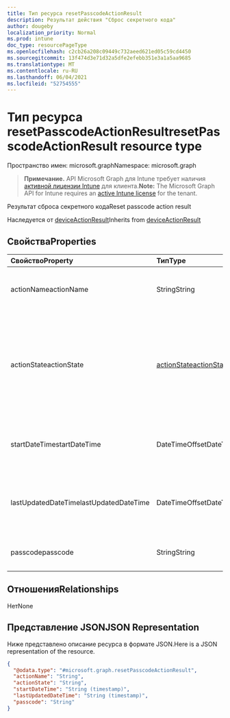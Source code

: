 ```yaml
---
title: Тип ресурса resetPasscodeActionResult
description: Результат действия "Сброс секретного кода"
author: dougeby
localization_priority: Normal
ms.prod: intune
doc_type: resourcePageType
ms.openlocfilehash: c2cb26a208c09449c732aeed621ed05c59cd4450
ms.sourcegitcommit: 13f474d3e71d32a5dfe2efebb351e3a1a5aa9685
ms.translationtype: MT
ms.contentlocale: ru-RU
ms.lasthandoff: 06/04/2021
ms.locfileid: "52754555"
---
```

# <a name="resetpasscodeactionresult-resource-type"></a><span data-ttu-id="ae127-103">Тип ресурса resetPasscodeActionResult</span><span class="sxs-lookup"><span data-stu-id="ae127-103">resetPasscodeActionResult resource type</span></span>

<span data-ttu-id="ae127-104">Пространство имен: microsoft.graph</span><span class="sxs-lookup"><span data-stu-id="ae127-104">Namespace: microsoft.graph</span></span>

> <span data-ttu-id="ae127-105">**Примечание.** API Microsoft Graph для Intune требует наличия [активной лицензии Intune](https://go.microsoft.com/fwlink/?linkid=839381) для клиента.</span><span class="sxs-lookup"><span data-stu-id="ae127-105">**Note:** The Microsoft Graph API for Intune requires an [active Intune license](https://go.microsoft.com/fwlink/?linkid=839381) for the tenant.</span></span>

<span data-ttu-id="ae127-106">Результат сброса секретного кода</span><span class="sxs-lookup"><span data-stu-id="ae127-106">Reset passcode action result</span></span>


<span data-ttu-id="ae127-107">Наследуется от [deviceActionResult](../resources/intune-devices-deviceactionresult.md)</span><span class="sxs-lookup"><span data-stu-id="ae127-107">Inherits from [deviceActionResult](../resources/intune-devices-deviceactionresult.md)</span></span>

## <a name="properties"></a><span data-ttu-id="ae127-108">Свойства</span><span class="sxs-lookup"><span data-stu-id="ae127-108">Properties</span></span>
|<span data-ttu-id="ae127-109">Свойство</span><span class="sxs-lookup"><span data-stu-id="ae127-109">Property</span></span>|<span data-ttu-id="ae127-110">Тип</span><span class="sxs-lookup"><span data-stu-id="ae127-110">Type</span></span>|<span data-ttu-id="ae127-111">Описание</span><span class="sxs-lookup"><span data-stu-id="ae127-111">Description</span></span>|
|:---|:---|:---|
|<span data-ttu-id="ae127-112">actionName</span><span class="sxs-lookup"><span data-stu-id="ae127-112">actionName</span></span>|<span data-ttu-id="ae127-113">String</span><span class="sxs-lookup"><span data-stu-id="ae127-113">String</span></span>|<span data-ttu-id="ae127-114">Название действия. Наследуется от [deviceActionResult](../resources/intune-devices-deviceactionresult.md).</span><span class="sxs-lookup"><span data-stu-id="ae127-114">Action name Inherited from [deviceActionResult](../resources/intune-devices-deviceactionresult.md)</span></span>|
|<span data-ttu-id="ae127-115">actionState</span><span class="sxs-lookup"><span data-stu-id="ae127-115">actionState</span></span>|[<span data-ttu-id="ae127-116">actionState</span><span class="sxs-lookup"><span data-stu-id="ae127-116">actionState</span></span>](../resources/intune-devices-actionstate.md)|<span data-ttu-id="ae127-117">Состояние действия, унаследованной от [deviceActionResult](../resources/intune-devices-deviceactionresult.md).</span><span class="sxs-lookup"><span data-stu-id="ae127-117">State of the action Inherited from [deviceActionResult](../resources/intune-devices-deviceactionresult.md).</span></span> <span data-ttu-id="ae127-118">Возможные значения: `none`, `pending`, `canceled`, `active`, `done`, `failed`, `notSupported`.</span><span class="sxs-lookup"><span data-stu-id="ae127-118">Possible values are: `none`, `pending`, `canceled`, `active`, `done`, `failed`, `notSupported`.</span></span>|
|<span data-ttu-id="ae127-119">startDateTime</span><span class="sxs-lookup"><span data-stu-id="ae127-119">startDateTime</span></span>|<span data-ttu-id="ae127-120">DateTimeOffset</span><span class="sxs-lookup"><span data-stu-id="ae127-120">DateTimeOffset</span></span>|<span data-ttu-id="ae127-121">Время начала действия. Наследуется от [deviceActionResult](../resources/intune-devices-deviceactionresult.md).</span><span class="sxs-lookup"><span data-stu-id="ae127-121">Time the action was initiated Inherited from [deviceActionResult](../resources/intune-devices-deviceactionresult.md)</span></span>|
|<span data-ttu-id="ae127-122">lastUpdatedDateTime</span><span class="sxs-lookup"><span data-stu-id="ae127-122">lastUpdatedDateTime</span></span>|<span data-ttu-id="ae127-123">DateTimeOffset</span><span class="sxs-lookup"><span data-stu-id="ae127-123">DateTimeOffset</span></span>|<span data-ttu-id="ae127-124">Время последнего обновления действия. Наследуется от [deviceActionResult](../resources/intune-devices-deviceactionresult.md)</span><span class="sxs-lookup"><span data-stu-id="ae127-124">Time the action state was last updated Inherited from [deviceActionResult](../resources/intune-devices-deviceactionresult.md)</span></span>|
|<span data-ttu-id="ae127-125">passcode</span><span class="sxs-lookup"><span data-stu-id="ae127-125">passcode</span></span>|<span data-ttu-id="ae127-126">String</span><span class="sxs-lookup"><span data-stu-id="ae127-126">String</span></span>|<span data-ttu-id="ae127-127">Новый секретный код для устройства</span><span class="sxs-lookup"><span data-stu-id="ae127-127">Newly generated passcode for the device</span></span> |

## <a name="relationships"></a><span data-ttu-id="ae127-128">Отношения</span><span class="sxs-lookup"><span data-stu-id="ae127-128">Relationships</span></span>
<span data-ttu-id="ae127-129">Нет</span><span class="sxs-lookup"><span data-stu-id="ae127-129">None</span></span>

## <a name="json-representation"></a><span data-ttu-id="ae127-130">Представление JSON</span><span class="sxs-lookup"><span data-stu-id="ae127-130">JSON Representation</span></span>
<span data-ttu-id="ae127-131">Ниже представлено описание ресурса в формате JSON.</span><span class="sxs-lookup"><span data-stu-id="ae127-131">Here is a JSON representation of the resource.</span></span>
<!-- {
  "blockType": "resource",
  "@odata.type": "microsoft.graph.resetPasscodeActionResult"
}
-->
``` json
{
  "@odata.type": "#microsoft.graph.resetPasscodeActionResult",
  "actionName": "String",
  "actionState": "String",
  "startDateTime": "String (timestamp)",
  "lastUpdatedDateTime": "String (timestamp)",
  "passcode": "String"
}
```




